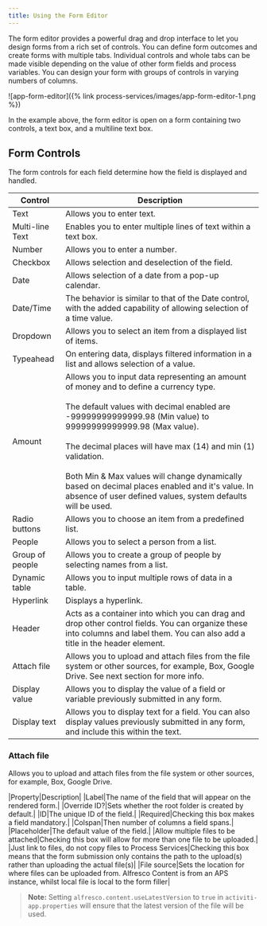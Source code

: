 ```yaml
---
title: Using the Form Editor 
---
```


The form editor provides a powerful drag and drop interface to let you design forms from a rich set of controls. You can define form outcomes and create forms with multiple tabs. Individual controls and whole tabs can be made visible depending on the value of other form fields and process variables. You can design your form with groups of controls in varying numbers of columns.

![app-form-editor]({% link process-services/images/app-form-editor-1.png %})

In the example above, the form editor is open on a form containing two controls, a text box, and a multiline text box.

## Form Controls

The form controls for each field determine how the field is displayed and handled.

|Control|Description|
|-------|-----------|
|Text|Allows you to enter text.|
|Multi-line Text|Enables you to enter multiple lines of text within a text box.|
|Number|Allows you to enter a number.|
|Checkbox|Allows selection and deselection of the field.|
|Date|Allows selection of a date from a pop-up calendar.|
|Date/Time|The behavior is similar to that of the Date control, with the added capability of allowing selection of a time value.|
|Dropdown|Allows you to select an item from a displayed list of items.|
|Typeahead|On entering data, displays filtered information in a list and allows selection of a value.|
|Amount|Allows you to input data representing an amount of money and to define a currency type.<br><br>The default values with decimal enabled are -99999999999999.98 (Min value) to 99999999999999.98 (Max value).<br><br> The decimal places will have max (14) and min (1) validation.<br><br> Both Min & Max values will change dynamically based on decimal places enabled and it's value. In absence of user defined values, system defaults will be used. |
|Radio buttons|Allows you to choose an item from a predefined list.|
|People|Allows you to select a person from a list.|
|Group of people|Allows you to create a group of people by selecting names from a list.|
|Dynamic table|Allows you to input multiple rows of data in a table.|
|Hyperlink|Displays a hyperlink.|
|Header|Acts as a container into which you can drag and drop other control fields. You can organize these into columns and label them. You can also add a title in the header element.|
|Attach file|Allows you to upload and attach files from the file system or other sources, for example, Box, Google Drive. See next section for more info.|
|Display value|Allows you to display the value of a field or variable previously submitted in any form.|
|Display text|Allows you to display text for a field. You can also display values previously submitted in any form, and include this within the text.|

### Attach file

Allows you to upload and attach files from the file system or other sources, for example, Box, Google Drive.

|Property|Description|
|Label|The name of the field that will appear on the rendered form.|
|Override ID?|Sets whether the root folder is created by default.|
|ID|The unique ID of the field.|
|Required|Checking this box makes a field mandatory.|
|Colspan|Then number of columns a field spans.|
|Placeholder|The default value of the field.|
|Allow multiple files to be attached|Checking this box will allow for more than one file to be uploaded.|
|Just link to files, do not copy files to Process Services|Checking this box means that the form submission only contains the path to the upload(s) rather than uploading the actual file(s)|
|File source|Sets the location for where files can be uploaded from. Alfresco Content is from an APS instance, whilst local file is local to the form filler|

>**Note:** Setting `alfresco.content.useLatestVersion` to `true` in `activiti-app.properties` will ensure that the latest version of the file will be used.
